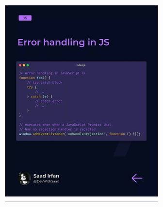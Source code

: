 ![error handling notes!](/01-JS-Basic/00-JS-Tutorial/33-Error-handling/notes/Snapinsta.app_345465604_636955515113516_443218805588016337_n_1024.jpg "console notes")

---
